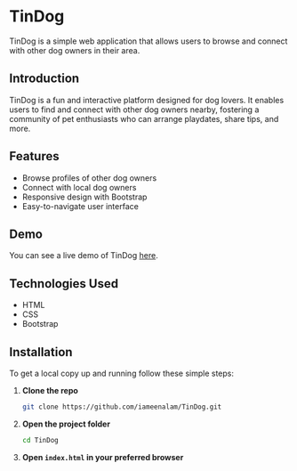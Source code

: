 # TinDog

TinDog is a simple web application that allows users to browse and connect with other dog owners in their area.

## Introduction
TinDog is a fun and interactive platform designed for dog lovers. It enables users to find and connect with other dog owners nearby, fostering a community of pet enthusiasts who can arrange playdates, share tips, and more.

## Features
- Browse profiles of other dog owners
- Connect with local dog owners
- Responsive design with Bootstrap
- Easy-to-navigate user interface

## Demo
You can see a live demo of TinDog [here]([http://your-demo-link.com](https://tin-dog-startup-website.vercel.app/)).

## Technologies Used
- HTML
- CSS
- Bootstrap

## Installation
To get a local copy up and running follow these simple steps:

1. **Clone the repo**
   ```sh
   git clone https://github.com/iameenalam/TinDog.git
   ```
2. **Open the project folder**
   ```sh
   cd TinDog
   ```
3. **Open `index.html` in your preferred browser**
